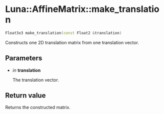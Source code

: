 # Luna::AffineMatrix::make_translation

```c++
Float3x3 make_translation(const Float2 &translation)
```

Constructs one 2D translation matrix from one translation vector. 



## Parameters
* *in* **translation**

    The translation vector. 

## Return value
Returns the constructed matrix. 

